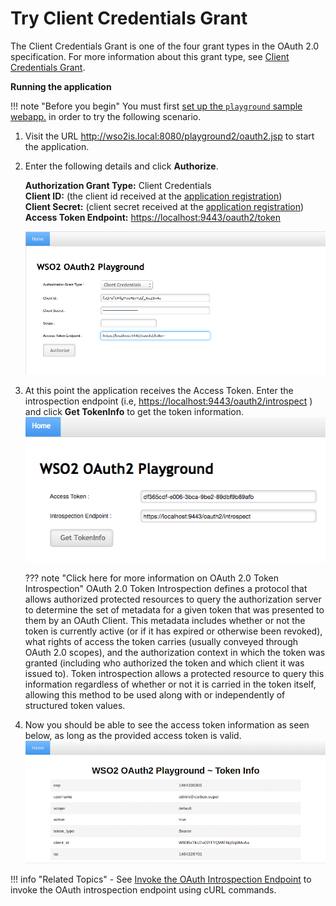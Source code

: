 # Try Client Credentials Grant

The Client Credentials Grant is one of the four grant types in the OAuth
2.0 specification. For more information about this grant type, see
[Client Credentials
Grant](../../learn/client-credentials-grant).

**Running the application**

!!! note "Before you begin" 
    You must first
    [set up the `playground` sample webapp.](../../learn/deploying-the-sample-app/#deploying-playground2-webapp)
    in order to try the following scenario.

1.  Visit the URL <http://wso2is.local:8080/playground2/oauth2.jsp> to
    start the application.
2.  Enter the following details and click **Authorize**.

    **Authorization Grant Type:** Client Credentials  
    **Client ID:** (the client id received at the [application
                                    registration](../../learn/deploying-the-sample-app/#configuring-service-provider_1))  
    **Client Secret:** (client secret received at the [application
                                    registration](../../learn/deploying-the-sample-app/#configuring-service-provider_1))  
    **Access Token Endpoint:** <https://localhost:9443/oauth2/token>

    ![client-credentials-grant](../assets/img/using-wso2-identity-server/client-credentials-grant.png) 

3.  At this point the application receives the Access Token. Enter the
    introspection endpoint (i.e,
    <https://localhost:9443/oauth2/introspect> ) and click **Get
    TokenInfo** to get the token information.  
    ![gettokeninfo](../assets/img/using-wso2-identity-server/gettokeninfo.png)

    ??? note "Click here for more information on OAuth 2.0 Token Introspection"
        OAuth 2.0 Token Introspection defines a protocol that allows
        authorized protected resources to query the authorization server to
        determine the set of metadata for a given token that was presented
        to them by an OAuth Client. This metadata includes whether or not
        the token is currently active (or if it has expired or otherwise
        been revoked), what rights of access the token carries (usually
        conveyed through OAuth 2.0 scopes), and the authorization context in
        which the token was granted (including who authorized the token and
        which client it was issued to). Token introspection allows a
        protected resource to query this information regardless of whether
        or not it is carried in the token itself, allowing this method to be
        used along with or independently of structured token values.

4.  Now you should be able to see the access token information as seen
    below, as long as the provided access token is valid.
    ![client-credentials-token-info](../assets/img/using-wso2-identity-server/client-credentials-token-info.png) 

!!! info "Related Topics"
    -   See [Invoke the OAuth Introspection
        Endpoint](../../learn/invoke-the-oauth-introspection-endpoint)
        to invoke the OAuth introspection endpoint using cURL commands.
